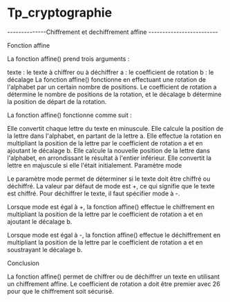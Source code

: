 # Tp_cryptographie
--------------Chiffrement et dechiffrement affine -------------------------

Fonction affine

La fonction affine() prend trois arguments :

texte : le texte à chiffrer ou à déchiffrer
a : le coefficient de rotation
b : le décalage
La fonction affine() fonctionne en effectuant une rotation de l'alphabet par un certain nombre de positions. Le coefficient de rotation a détermine le nombre de positions de la rotation, et le décalage b détermine la position de départ de la rotation.

La fonction affine() fonctionne comme suit :

Elle convertit chaque lettre du texte en minuscule.
Elle calcule la position de la lettre dans l'alphabet, en partant de la lettre a.
Elle effectue la rotation en multipliant la position de la lettre par le coefficient de rotation a et en ajoutant le décalage b.
Elle calcule la nouvelle position de la lettre dans l'alphabet, en arrondissant le résultat à l'entier inférieur.
Elle convertit la lettre en majuscule si elle l'était initialement.
Paramètre mode

Le paramètre mode permet de déterminer si le texte doit être chiffré ou déchiffré. La valeur par défaut de mode est +, ce qui signifie que le texte est chiffré. Pour déchiffrer le texte, il faut spécifier mode à -.

Lorsque mode est égal à +, la fonction affine() effectue le chiffrement en multipliant la position de la lettre par le coefficient de rotation a et en ajoutant le décalage b.

Lorsque mode est égal à -, la fonction affine() effectue le déchiffrement en multipliant la position de la lettre par le coefficient de rotation a et en soustrayant le décalage b.

Conclusion

La fonction affine() permet de chiffrer ou de déchiffrer un texte en utilisant un chiffrement affine. Le coefficient de rotation a doit être premier avec 26 pour que le chiffrement soit sécurisé.
